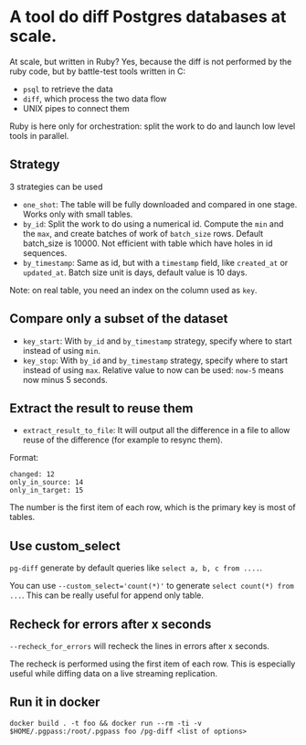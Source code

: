 # A tool do diff Postgres databases at scale.

At scale, but written in Ruby? Yes, because the diff is not performed by the ruby code, but by battle-test tools written in C:
* `psql` to retrieve the data
* `diff`, which process the two data flow
* UNIX pipes to connect them

Ruby is here only for orchestration: split the work to do and launch low level tools in parallel.

## Strategy

3 strategies can be used
* `one_shot`: The table will be fully downloaded and compared in one stage. Works only with small tables.
* `by_id`: Split the work to do using a numerical id. Compute the `min` and the `max`, and create batches of work of `batch_size` rows. Default batch_size is 10000. Not efficient with table which have holes in id sequences.
* `by_timestamp`: Same as id, but with a `timestamp` field, like `created_at` or `updated_at`. Batch size unit is days, default value is 10 days.

Note: on real table, you need an index on the column used as `key`.

## Compare only a subset of the dataset

* `key_start`: With `by_id` and `by_timestamp` strategy, specify where to start instead of using `min`.
* `key_stop`: With `by_id` and `by_timestamp` strategy, specify where to start instead of using `max`. Relative value to now can be used: `now-5` means now minus 5 seconds.

## Extract the result to reuse them

* `extract_result_to_file`: It will output all the difference in a file to allow reuse of the difference (for example to resync them).

Format:
```
changed: 12
only_in_source: 14
only_in_target: 15
```

The number is the first item of each row, which is the primary key is most of tables.

## Use custom_select

`pg-diff` generate by default queries like `select a, b, c from ....`.

You can use `--custom_select='count(*)'` to generate `select count(*) from ...`. This can be really useful for append only table.

## Recheck for errors after x seconds

`--recheck_for_errors` will recheck the lines in errors after x seconds.

The recheck is performed using the first item of each row. This is especially useful
while diffing data on a live streaming replication.

## Run it in docker

    docker build . -t foo && docker run --rm -ti -v $HOME/.pgpass:/root/.pgpass foo /pg-diff <list of options>
